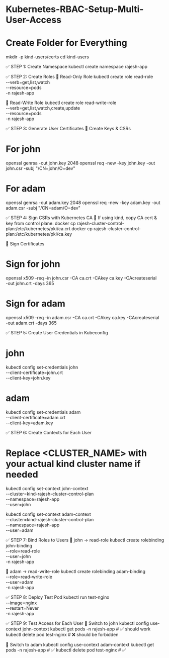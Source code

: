 # Kubernetes-RBAC-Setup-Multi-User-Access

# Create Folder for Everything
mkdir -p kind-users/certs
cd kind-users

✅ STEP 1: Create Namespace
kubectl create namespace rajesh-app

✅ STEP 2: Create Roles
🔹 Read-Only Role
  kubectl create role read-role \
  --verb=get,list,watch \
  --resource=pods \
  -n rajesh-app
  
🔹 Read-Write Role
  kubectl create role read-write-role \
  --verb=get,list,watch,create,update \
  --resource=pods \
  -n rajesh-app

✅ STEP 3: Generate User Certificates
🔐 Create Keys & CSRs
 # For john
openssl genrsa -out john.key 2048
openssl req -new -key john.key -out john.csr -subj "/CN=john/O=dev"

# For adam
openssl genrsa -out adam.key 2048
openssl req -new -key adam.key -out adam.csr -subj "/CN=adam/O=dev"

✅ STEP 4: Sign CSRs with Kubernetes CA
🐳 If using kind, copy CA cert & key from control plane:
docker cp rajesh-cluster-control-plan:/etc/kubernetes/pki/ca.crt 
docker cp rajesh-cluster-control-plan:/etc/kubernetes/pki/ca.key

🔏 Sign Certificates
# Sign for john
openssl x509 -req -in john.csr -CA ca.crt -CAkey ca.key -CAcreateserial \
  -out john.crt -days 365

# Sign for adam
openssl x509 -req -in adam.csr -CA ca.crt -CAkey ca.key -CAcreateserial \
  -out adam.crt -days 365

✅ STEP 5: Create User Credentials in Kubeconfig
# john
kubectl config set-credentials john \
  --client-certificate=john.crt \
  --client-key=john.key

# adam
kubectl config set-credentials adam \
  --client-certificate=adam.crt \
  --client-key=adam.key

✅ STEP 6: Create Contexts for Each User
# Replace <CLUSTER_NAME> with your actual kind cluster name if needed
kubectl config set-context john-context \
  --cluster=kind-rajesh-cluster-control-plan \
  --namespace=rajesh-app \
  --user=john

kubectl config set-context adam-context \
  --cluster=kind-rajesh-cluster-control-plan \
  --namespace=rajesh-app \
  --user=adam
  
✅ STEP 7: Bind Roles to Users
🔗 john → read-role
kubectl create rolebinding john-binding \
  --role=read-role \
  --user=john \
  -n rajesh-app

🔗 adam → read-write-role
kubectl create rolebinding adam-binding \
  --role=read-write-role \
  --user=adam \
  -n rajesh-app

✅ STEP 8: Deploy Test Pod
kubectl run test-nginx \
  --image=nginx \
  --restart=Never \
  -n rajesh-app

✅ STEP 9: Test Access for Each User
🧪 Switch to john
kubectl config use-context john-context
kubectl get pods -n rajesh-app    # ✅ should work
kubectl delete pod test-nginx     # ❌ should be forbidden

🧪 Switch to adam
kubectl config use-context adam-context
kubectl get pods -n rajesh-app    # ✅
kubectl delete pod test-nginx     # ✅






